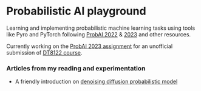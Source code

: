 # Probabilistic AI playground

Learning and implementing probabilistic machine learning tasks using tools like Pyro and PyTorch following [ProbAI 2022](https://github.com/probabilisticai/probai-2022) & [2023](https://github.com/probabilisticai/probai-2023) and other resources.

Currently working on the [ProbAI 2023 assignment](https://github.com/probabilisticai/dt8122-2023) for an unofficial submission of [DT8122 course](https://www.ntnu.edu/studies/courses/DT8122#tab=omEmnet).

### Articles from my reading and experimentation

- A friendly introduction on [denoising diffusion probabilistic model](https://medium.com/@gitau_am/a-friendly-introduction-to-denoising-diffusion-probabilistic-models-cc76b8abef25)
